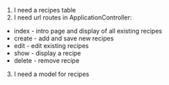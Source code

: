 1. I need a recipes table
2. I need url routes in ApplicationController:
  - index - intro page and display of all existing recipes
  - create - add and save new recipes
  - edit - edit existing recipes
  - show - display a recipe
  - delete - remove recipe
3. I need a model for recipes
